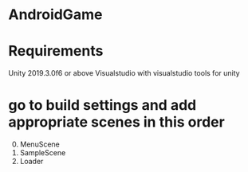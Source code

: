 # AndroidGame

# Requirements

Unity 2019.3.0f6 or above
Visualstudio with visualstudio tools for unity


# go to build settings and add appropriate scenes in this order
0. MenuScene
1. SampleScene
2. Loader
